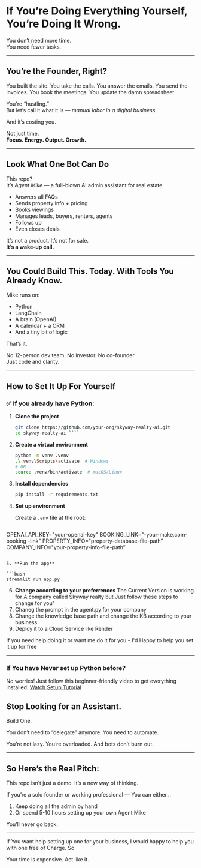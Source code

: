 

# If You’re Doing Everything Yourself, You’re Doing It Wrong.

You don’t need more time.  
You need fewer tasks.

---

## You’re the Founder, Right?

You built the site. You take the calls. You answer the emails. You send the invoices. You book the meetings. You update the damn spreadsheet.

You're “hustling.”  
But let’s call it what it is — *manual labor in a digital business*.

And it’s costing you.

Not just time.  
**Focus. Energy. Output. Growth.**

---

## Look What One Bot Can Do

This repo?  
It’s *Agent Mike* — a full-blown AI admin assistant for real estate.

- Answers all FAQs  
- Sends property info + pricing  
- Books viewings  
- Manages leads, buyers, renters, agents  
- Follows up  
- Even closes deals

It’s not a product. It’s not for sale.  
**It’s a wake-up call.**

---

## You Could Build This. Today. With Tools You Already Know.

Mike runs on:
- Python  
- LangChain  
- A brain (OpenAI)  
- A calendar + a CRM  
- And a tiny bit of logic

That’s it.

No 12-person dev team. No investor. No co-founder.  
Just code and clarity.

---

## How to Set It Up For Yourself 

### ✅ If you already have Python:

1. **Clone the project**

   ```bash
   git clone https://github.com/your-org/skyway-realty-ai.git
   cd skyway-realty-ai ````

2. **Create a virtual environment**

   ```bash
   python -m venv .venv
   .\.venv\Scripts\activate  # Windows
   # OR
   source .venv/bin/activate  # macOS/Linux
   ```

3. **Install dependencies**

   ```bash
   pip install -r requirements.txt
   ```

4. **Set up environment**

   Create a `.env` file at the root:

   ```env
OPENAI_API_KEY="your-openai-key"
BOOKING_LINK="-your-make.com-booking -link"
PROPERTY_INFO="property-database-file-path”
COMPANY_INFO="your-property-info-file-path”
   ```

5. **Run the app**

   ```bash
   streamlit run app.py
   ```

6. **Change according to your preferrences**
The Current Version is working for A company called Skyway realty but Just follow these steps to change for you"
1. Chaneg the prompt in the agent.py for your company 
2. Change the knowledge base path and change the KB according to your business.
3. Deploy it to a Cloud Service like Render 

If you need help doing it or want me do it for you - I'd Happy to help you set it up for free 

---

### If You have Never set up Python before?

No worries! Just follow this beginner-friendly video to get everything installed:
[Watch Setup Tutorial](https://youtu.be/mpk4Q5feWaw?si=ChT9m8v_m1RCrzEz)



## Stop Looking for an Assistant.

Build One.

You don’t need to “delegate” anymore.
You need to automate.

You’re not lazy.
You’re overloaded.
And bots don’t burn out.

---

## So Here’s the Real Pitch:

This repo isn’t just a demo.
It’s a new way of thinking.

If you’re a solo founder or working professional —
You can either…

1. Keep doing all the admin by hand
2. Or spend 5-10 hours setting up your own Agent Mike

You’ll never go back.

---

If You want help setting up one for your business, I would happy to help you with one free of Charge.
So 

Your time is expensive.
Act like it.

```


